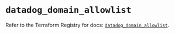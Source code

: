 # `datadog_domain_allowlist`

Refer to the Terraform Registry for docs: [`datadog_domain_allowlist`](https://registry.terraform.io/providers/datadog/datadog/3.74.0/docs/resources/domain_allowlist).
